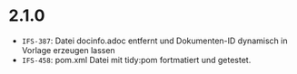 # 2.1.0
- `IFS-387`: Datei docinfo.adoc entfernt und Dokumenten-ID dynamisch in Vorlage erzeugen lassen
- `IFS-458`: pom.xml Datei mit tidy:pom fortmatiert und getestet.
